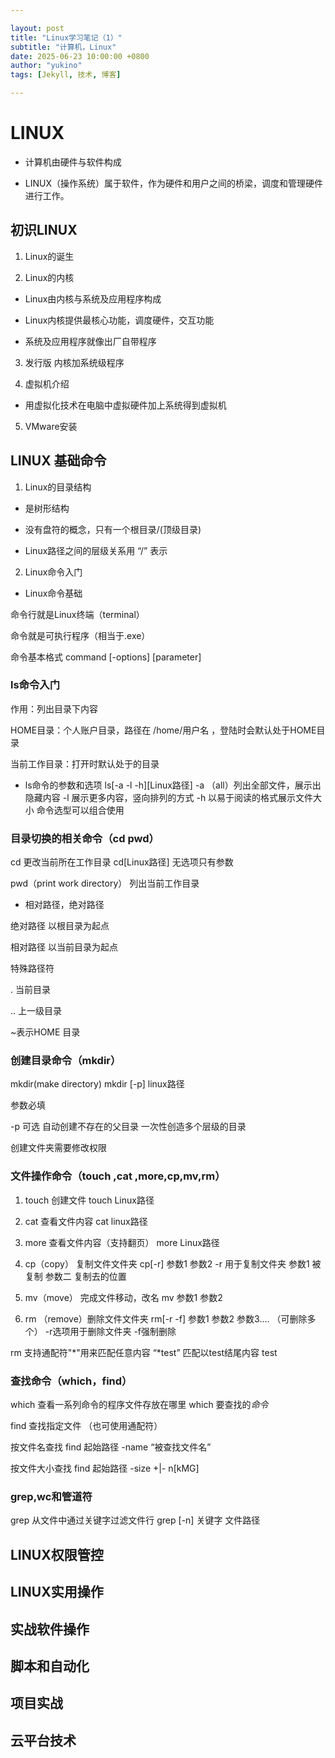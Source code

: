 ```yaml
---

layout: post
title: "Linux学习笔记（1）"
subtitle: "计算机，Linux"
date: 2025-06-23 10:00:00 +0800
author: "yukino"
tags: [Jekyll, 技术, 博客]

---
```


# LINUX

* 计算机由硬件与软件构成

* LINUX（操作系统）属于软件，作为硬件和用户之间的桥梁，调度和管理硬件进行工作。

## 初识LINUX

1. Linux的诞生

2. Linux的内核
- Linux由内核与系统及应用程序构成

- Linux内核提供最核心功能，调度硬件，交互功能

- 系统及应用程序就像出厂自带程序
3. 发行版 内核加系统级程序

4. 虚拟机介绍
- 用虚拟化技术在电脑中虚拟硬件加上系统得到虚拟机
5. VMware安装 
   
   

## LINUX 基础命令

1. Linux的目录结构
- 是树形结构

- 没有盘符的概念，只有一个根目录/(顶级目录)

- Linux路径之间的层级关系用  “/”  表示
2. Linux命令入门
- Linux命令基础

命令行就是Linux终端（terminal）

命令就是可执行程序（相当于.exe）

命令基本格式   command [-options] [parameter]



### ls命令入门

作用：列出目录下内容

HOME目录：个人账户目录，路径在 /home/用户名 ，登陆时会默认处于HOME目录

当前工作目录：打开时默认处于的目录



- ls命令的参数和选项
  ls[-a -l -h][Linux路径]
  -a （all）列出全部文件，展示出隐藏内容
  -l 展示更多内容，竖向排列的方式
  -h 以易于阅读的格式展示文件大小
  命令选型可以组合使用
  
  

### 目录切换的相关命令（cd pwd）

cd  更改当前所在工作目录  cd[Linux路径] 无选项只有参数

pwd（print work directory） 列出当前工作目录



- 相对路径，绝对路径

绝对路径 以根目录为起点

相对路径 以当前目录为起点

特殊路径符 

.  当前目录

.. 上一级目录    

~表示HOME 目录



### 创建目录命令（mkdir）

mkdir(make directory)  mkdir [-p] linux路径

参数必填

-p 可选 自动创建不存在的父目录 一次性创造多个层级的目录

创建文件夹需要修改权限





### 文件操作命令（touch ,cat ,more,cp,mv,rm）

1. touch 创建文件  touch Linux路径

2. cat 查看文件内容   cat linux路径

3. more 查看文件内容（支持翻页） more Linux路径

4. cp（copy） 复制文件文件夹 cp[-r] 参数1 参数2     -r 用于复制文件夹   参数1 被复制    参数二  复制去的位置

5. mv（move） 完成文件移动，改名  mv 参数1 参数2  

6. rm （remove）删除文件文件夹  rm[-r -f] 参数1 参数2 参数3.... （可删除多个）       -r选项用于删除文件夹  -f强制删除    

rm 支持通配符"*"用来匹配任意内容 “*test”   匹配以test结尾内容 test



### 查找命令（which，find）

which 查看一系列命令的程序文件存放在哪里   which 要查找的*命令*

find 查找指定文件  （也可使用通配符） 

按文件名查找  find 起始路径  -name “被查找文件名”

按文件大小查找 find 起始路径 -size  +|- n[kMG]



### grep,wc和管道符

  grep 从文件中通过关键字过滤文件行  grep [-n] 关键字 文件路径



## LINUX权限管控

## LINUX实用操作

## 实战软件操作

## 脚本和自动化

## 项目实战

## 云平台技术

## 


















